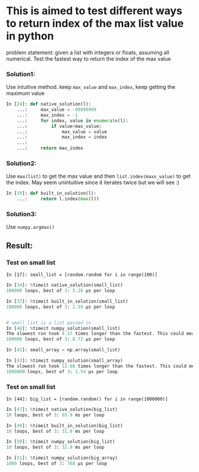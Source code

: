 # This is aimed to test different ways to return index of the max list value in python

problem statement: given a list with integers or floats, assuming all numerical. Test the fastest way to return the index of the max value


### Solution1:

Use intuitive method. keep `max_value` and `max_index`, keep getting the maximum value

```python
In [24]: def native_solution(l):
    ...:     max_value = -99999999
    ...:     max_index = -1
    ...:     for index, value in enumerate(l):
    ...:         if value>max_value:
    ...:             max_value = value
    ...:             max_index = index
    ...:
    ...:     return max_index
```


### Solution2:

Use `max(list)` to get the max value and then `list.index(maxx_value)` to get the index. May seem unintuitive since it iterates twice but we will see :)

```python
In [35]: def built_in_solution(l):
    ...:     return l.index(max(l))
```

### Solution3:

Use `numpy.argmax()` 


## Result:

### Test on small list
`In [17]: small_list = [random.random for i in range(100)]`

```python
In [34]: %timeit native_solution(small_list)
100000 loops, best of 3: 5.28 µs per loop

In [37]: %timeit built_in_solution(small_list)
100000 loops, best of 3: 2.59 µs per loop


# small_list is a list passed in
In [40]: %timeit numpy_solution(small_list)
The slowest run took 4.37 times longer than the fastest. This could mean that an intermediate result is being cached.
100000 loops, best of 3: 8.72 µs per loop

In [41]: small_array = np.array(small_list)

In [43]: %timeit numpy_solution(small_array)
The slowest run took 12.68 times longer than the fastest. This could mean that an intermediate result is being cached.
1000000 loops, best of 3: 1.54 µs per loop
```


### Test on small list
`In [44]: big_list = [random.random() for i in range(1000000)]`

```python
In [47]: %timeit native_solution(big_list)
10 loops, best of 3: 65.9 ms per loop

In [49]: %timeit built_in_solution(big_list)
10 loops, best of 3: 31.8 ms per loop

In [50]: %timeit numpy_solution(big_list)
10 loops, best of 3: 32.9 ms per loop

In [51]: %timeit numpy_solution(big_array)
1000 loops, best of 3: 768 µs per loop
```


